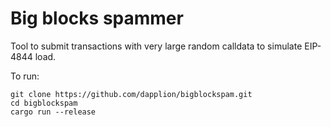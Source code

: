 # Big blocks spammer

Tool to submit transactions with very large random calldata to simulate EIP-4844 load.

To run:

```
git clone https://github.com/dapplion/bigblockspam.git
cd bigblockspam
cargo run --release
```


